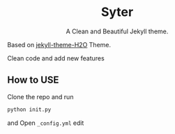 <h1 align='center'>Syter</h1>
<p align='center'>A Clean and Beautiful Jekyll theme.</p>

Based on [jekyll-theme-H2O](https://github.com/kaeyleo/jekyll-theme-H2O) Theme.

Clean code and add new features

## How to USE

Clone the repo and run

```bash
python init.py
```

and Open `_config.yml` edit
